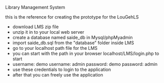 Library Management System

this is the reference for creating the prototype for the LouGehLS

- download LMS zip file
- unzip it in to your local web server
- create a database named saide_db in Mysql/phpMyadmin
- import saide_db.sql from the "database" folder inside LMS
- go to your localhost path file for the LMS
- you can start with the path in your browser localhost/LMS/login.php to start
- username: demo       username: admin
  password: demo       password: admin
- use these credentials to login to the application
- after that you can freely use the application
